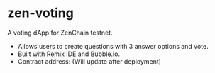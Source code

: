 # zen-voting
A voting dApp for ZenChain testnet.
- Allows users to create questions with 3 answer options and vote.
- Built with Remix IDE and Bubble.io.
- Contract address: (Will update after deployment)
